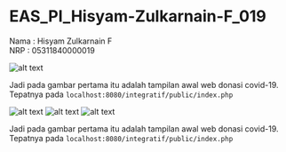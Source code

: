 # EAS_PI_Hisyam-Zulkarnain-F_019

Nama  : Hisyam Zulkarnain F\
NRP   : 05311840000019

![alt text](https://github.com/hisyamzf/EAS_PI_Hisyam_Zulkarnain-F_019/blob/master/img/index_php.png)

Jadi pada gambar pertama itu adalah tampilan awal web donasi covid-19. 
Tepatnya pada `localhost:8080/integratif/public/index.php`


![alt text](https://github.com/hisyamzf/EAS_PI_Hisyam_Zulkarnain-F_019/blob/master/img/Form_donasi.png)
![alt text](https://github.com/hisyamzf/EAS_PI_Hisyam_Zulkarnain-F_019/blob/master/img/Feedback_donasi.png)
![alt text](https://github.com/hisyamzf/EAS_PI_Hisyam_Zulkarnain-F_019/blob/master/img/List_Data.png)

Jadi pada gambar pertama itu adalah tampilan awal web donasi covid-19. 
Tepatnya pada `localhost:8080/integratif/public/index.php`



